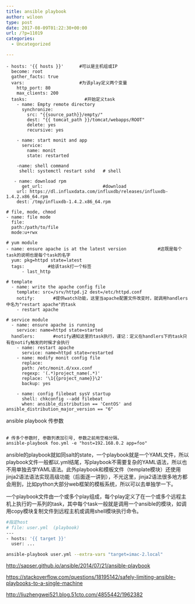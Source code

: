```yaml
---
title: ansible playbook
author: wiloon
type: post
date: 2017-08-09T01:22:30+00:00
url: /?p=11019
categories:
  - Uncategorized

---
```

```bash---                         #任何playbook文件(其实就是yaml文件)都要以这个开头
- hosts: '{{ hosts }}'      #可以是主机组或IP
  become: root
  gather_facts: true
  vars:                     #为该play定义两个变量
    http_port: 80
    max_clients: 200
  tasks:                      #开始定义task
    - name: Empty remote directory
      synchronize:
        src: "{{source_path}}/empty/"
        dest: "{{ tomcat_path }}/tomcat/webapps/ROOT"
        delete: yes
        recursive: yes

    - name: start monit and app
      service:
        name: monit
        state: restarted

    -name: shell command
     shell: systemctl restart sshd   # shell

   - name: download rpm
      get_url:                       #download
    url: https://dl.influxdata.com/influxdb/releases/influxdb-1.4.2.x86_64.rpm
    dest: /tmp/influxdb-1.4.2.x86_64.rpm

# file, mode, chmod
- name: file mode
  file:
  path:/path/to/file
  mode:u+rwx

# yum module
- name: ensure apache is at the latest version            #这既是每个task的说明也是每个task的名字
  yum: pkg=httpd state=latest    
  tags:         #给该task打一个标签
      - last_http

# template
  - name: write the apache config file
    template: src=/srv/httpd.j2 dest=/etc/httpd.conf
    notify:       #提供watch功能，这里当apache配置文件改变时，就调用handlers中名为"restart apache"的task
    - restart apache

# service module
  - name: ensure apache is running
    service: name=httpd state=started
  handlers:       #notify通知这里的task执行，谨记：定义在handlers下的task只有在notify触发的时候才会执行
    - name: restart apache
      service: name=httpd state=restarted
    - name: modify monit config file
      replace:
      path: /etc/monit.d/xxx.conf
      regexp: '(.*)project_name(.*)'
      replace: '\1{{project_name}}\2'
      backup: yes

    - name: config filebeat sysV startup
      shell: chkconfig --add filebeat
      when: ansible_distribution == 'CentOS' and ansible_distribution_major_version == "6"

```

ansible playbook 传参数

```bashansible-playbook foo.yml -e h=192.168.0.2

# 传多个参数时, 参数列表加引号, 参数之前用空格分隔，
ansible-playbook foo.yml -e "host=192.168.0.2 app=foo"
```

ansible的playbook就如同salt的state，一个playbook就是一个YAML文件，所以playbook文件一般都以.yml结尾，写playbook不需要复杂的YAML语法，所以也不用单独去学YAML语法。此外playbook和模板文件（template模块）还使用jinja2语法语法实现高级功能（后面逐一讲到），不光这里，jinja2语法很多地方都会用到，比如python大部分web框架的模板系统，所以可以去单独学一下。
  
一个playbook文件由一个或多个play组成，每个play定义了在一个或多个远程主机上执行的一系列的task，其中每个task一般就是调用一个ansible的模块，如调用copy模块复制文件到远程主机或调用shell模块执行命令。

```bash
#指定host
# file: user.yml  (playbook)
---
- hosts: '{{ target }}'
  user: ...

ansible-playbook user.yml --extra-vars "target=imac-2.local"
```

http://sapser.github.io/ansible/2014/07/21/ansible-playbook
  
https://stackoverflow.com/questions/18195142/safely-limiting-ansible-playbooks-to-a-single-machine
  
http://liuzhengwei521.blog.51cto.com/4855442/1962382